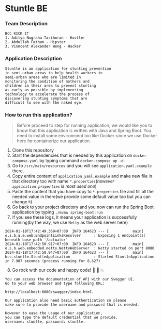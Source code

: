 # Stuntle BE

### Team Description
```
BCC KICK IT
1. Aditya Nugraha Tarihoran - Hustler
2. Abdullah Fathan - Hipster
3. Vinncent Alexander Wong - Hacker
```

### Application Description

```
Stuntle is an application for stunting prevention 
in semi-urban areas to help health workers in 
semi-urban areas who are limited in 
monitoring the condition of mothers and 
children in their area to prevent stunting 
as early as possible by implementing 
technology to accelerate the process of 
discovering stunting symptoms that are 
difficult to see with the naked eye.
```

### How to run this application?

> Before proceed to step for running application, we would like you to know that this application is written with Java
> and Spring Boot. You need to install some environment too like Docker since we use Docker here for containerize our
> application.
1. Clone this repository
2. Start the dependencies that is needed by this application on `docker-compose.yaml` by typing command `docker-compose up -d`.
3. Go to `/src/main/resources` and you will see `application.yaml.example` there.
4. Copy entire content of `application.yaml.example` and make new file in that directory too with name `*.properties`(*however `application.properties` is most used one*)
5. Paste the content that you have copy to `*.properties` file and fill all the needed value in there(we provide some default value too but you can change it)
6. Go back to your project directory and you now can run the Spring Boot application by typing `./mvnw spring-boot:run`
7. If you see these logs, it means your application is successfully running(by the way, we use `Netty` as the web server here)
```
2024-01-18T17:42:49.369+07:00  INFO 164623 --- [           main] o.s.b.a.e.web.EndpointLinksResolver      : Exposing 1 endpoint(s) beneath base path '/actuator'
2024-01-18T17:42:50.917+07:00  INFO 164623 --- [           main] o.s.b.web.embedded.netty.NettyWebServer  : Netty started on port 8080
2024-01-18T17:42:50.947+07:00  INFO 164623 --- [           main] bcc.stuntle.StuntleApplication           : Started StuntleApplication in 7.987 seconds (process running for 8.627)
```
8. Go rock with our code and happy code! :space_invader: :robot: :boom:

```
You can access the documentation of API with our Swagger UI.
Go to your web browser and type following URL:

http://localhost:8080/swagger/index.html.

Our application also need basic authentication so please 
make sure to provide the username and password that is needed. 

However to ease the usage of our application, 
you can type the default credential that we provide.
username: stuntle, password: stuntle.
```
